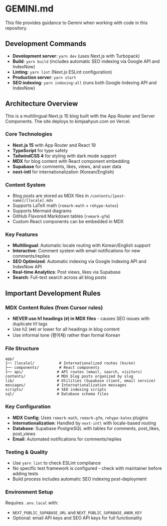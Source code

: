 # GEMINI.md

This file provides guidance to Gemini when working with code in this repository.

## Development Commands

- **Development server**: `yarn dev` (uses Next.js with Turbopack)
- **Build**: `yarn build` (includes automatic SEO indexing via Google API and IndexNow)
- **Linting**: `yarn lint` (Next.js ESLint configuration)
- **Production server**: `yarn start`
- **SEO indexing**: `yarn indexing:all` (runs both Google Indexing API and IndexNow)

## Architecture Overview

This is a multilingual Next.js 15 blog built with the App Router and Server Components. The site deploys to kimjaahyun.com on Vercel.

### Core Technologies
- **Next.js 15** with App Router and React 19
- **TypeScript** for type safety
- **TailwindCSS 4** for styling with dark mode support
- **MDX** for blog content with React component embedding
- **Supabase** for comments, likes, views, and user data
- **next-intl** for internationalization (Korean/English)

### Content System
- Blog posts are stored as MDX files in `/contents/[post-name]/[locale].mdx`
- Supports LaTeX math (`remark-math` + `rehype-katex`)
- Supports Mermaid diagrams
- GitHub Flavored Markdown tables (`remark-gfm`)
- Custom React components can be embedded in MDX

### Key Features
- **Multilingual**: Automatic locale routing with Korean/English support
- **Interactive**: Comment system with email notifications for new comments/replies
- **SEO Optimized**: Automatic indexing via Google Indexing API and IndexNow API
- **Real-time Analytics**: Post views, likes via Supabase
- **Search**: Full-text search across all blog posts

## Important Development Rules

### MDX Content Rules (from Cursor rules)
- **NEVER use h1 headings (`#`) in MDX files** - causes SEO issues with duplicate h1 tags
- Use h2 (`##`) or lower for all headings in blog content
- Use informal tone (평어체) rather than formal Korean

### File Structure
```
app/
├── [locale]/           # Internationalized routes (ko/en)
├── components/         # React components
├── api/               # API routes (email, search, visitors)
contents/              # MDX blog posts organized by slug
lib/                   # Utilities (Supabase client, email service)
messages/              # Internationalization messages
scripts/               # SEO indexing scripts
sql/                   # Database schema files
```

### Key Configuration
- **MDX Config**: Uses `remark-math`, `remark-gfm`, `rehype-katex` plugins
- **Internationalization**: Handled by `next-intl` with locale-based routing
- **Database**: Supabase PostgreSQL with tables for comments, post_likes, post_views
- **Email**: Automated notifications for comments/replies

### Testing & Quality
- Use `yarn lint` to check ESLint compliance
- No specific test framework is configured - check with maintainer before adding tests
- Build process includes automatic SEO indexing post-deployment

### Environment Setup
Requires `.env.local` with:
- `NEXT_PUBLIC_SUPABASE_URL` and `NEXT_PUBLIC_SUPABASE_ANON_KEY`
- Optional: email API keys and SEO API keys for full functionality
